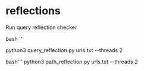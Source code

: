 # reflections

Run query reflection checker

bash '''

python3 query_reflection.py urls.txt --threads 2



bash'''
python3 path_reflection.py urls.txt --threads 2

